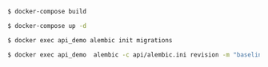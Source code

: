 ```sh
$ docker-compose build
```

```sh
$ docker-compose up -d
```

```sh
$ docker exec api_demo alembic init migrations
```

```sh
$ docker exec api_demo  alembic -c api/alembic.ini revision -m "baseline"
```